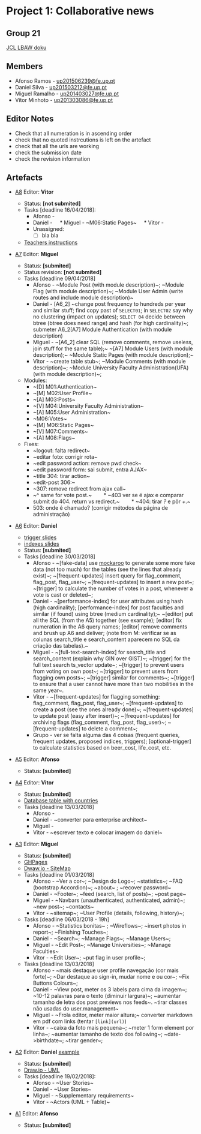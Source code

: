 # Project 1: Collaborative news
## Group 21
[JCL LBAW doku](https://web.fe.up.pt/~jlopes/doku.php/teach/lbaw/index)
## Members
 * Afonso Ramos - up201506239@fe.up.pt
 * Daniel Silva - up201503212@fe.up.pt
 * Miguel Ramalho - up201403027@fe.up.pt
 * Vítor Minhoto - up201303086@fe.up.pt

## Editor Notes
 * Check that all numeration is in ascending order
 * check that no quoted instrcutions is left on the artefact
 * check that all the urls are working
 * check the submission date
 * check the revision information

## Artefacts

 * [A8](https://hackmd.io/Vvtgjz2uTt-vuHSH216TtA) Editor: **Vitor**
   * Status: **[not submited]**
   * Tasks [deadline 16/04/2018]:
     * Afonso - 
     * Daniel - 
     * Miguel - ~M06:Static Pages~
     * Vitor  - 
     * Unassigned:
        * [ ] bla bla
   * [Teachers instructions](https://github.com/lbaw-admin/lbaw-laravel)
 * [A7](https://hackmd.io/Hk36u2otREmVxBWReAERnA) Editor: **Miguel**
    * Status: **[submited]**
    * Status revision: **[not submited]**
    * Tasks [deadline 09/04/2018]
      * Afonso - ~Module Post (with module description)~; ~Module Flag (with module description)~; ~Module User Admin (write routes and include module description)~
      * Daniel - [A6_2] ~change post frequency to hundreds per year and similar stuff; find copy past of `SELECT01`; in `SELECT02` say why no clustering (impact on updates); `SELECT 04` decide between btree (btree does need range) and hash (for high cardinality)~; submeter A6_2[A7] Module Authentication (with module description)
      * Miguel - ~[A6_2] clear SQL (remove comments, remove useless, join stuff for the same table);~ ~[A7] Module Users (with module description);~ ~Module Static Pages (with module description);~
      * Vitor - ~create table stub~; ~Module Comments (with module description)~; ~Module University Faculty Administration(UFA) (with module description)~;
   * Modules:
      * ~[D] M01:Authentication~
      * ~[M] M02:User Profile~
      * ~[A] M03:Posts~
      * ~[V] M04:University Faculty Administration~
      * ~[A] M05:User Administration~
      * ~M06:Votes~
      * ~[M] M06:Static Pages~
      * ~[V] M07:Comments~
      * ~[A] M08:Flags~
    * Fixes:
        * ~logout: falta redirect~
        * ~editar foto: corrigir rota~
        * ~edit password action: remove pwd check~
        * ~edit password form: sai submit, entra AJAX~
        * ~title 304: tirar action~
        * ~edit-post 306:~
        * ~307: remove redirect from ajax call~
        * ~^ same for vote post.~
        * ~403 ver se é ajax e comparar submit do 404. return vs redirect.~
        * ~404: tirar _?_ e pôr _+_.~
        * 503: onde é chamado? (corrigir métodos da página de administração)
 * [A6](https://hackmd.io/JMpTEtGyTYGeBeBYbTGIZA) Editor: **Daniel**
    * [trigger slides](https://web.fe.up.pt/~arestivo/presentation/triggers/)
    * [indexes slides](https://web.fe.up.pt/~arestivo/presentation/indexes/)
    * Status: **[submited]**
    * Tasks [deadline 30/03/2018]
      * Afonso - ~[fake-data] use [mockaroo](https://www.mockaroo.com/) to generate some more fake data (not too much) for the tables (see the lines that already exist)~; ~[frequent-updates] insert query for flag_comment, flag_post, flag_user~; ~[frequent-updates] to insert a new post~; ~[trigger] to calculate the number of votes in a post, whenever a vote is cast or deleted~;
      * Daniel - ~[performance-index] for user attributes using hash (high cardinality); [performance-index] for post faculties and similar (if found) using btree (medium cardinality);~ ~[editor] put all the SQL (from the A5) together (see example); [editor] fix numeration in the A6 query names; [editor] remove comments and brush up A6 and deliver; (note from M: verificar se as colunas search_title e search_content aparecem no SQL da criação das tabelas).~    
      * Miguel - ~[full-text-search-index] for search_title and search_content (explain why GIN over GIST)~; ~[trigger] for the full text search ts_vector update~; ~[trigger] to prevent users from voting on own post~; ~[trigger] to prevent users from flagging own posts~; ~[trigger] similar for comments~; ~[trigger] to ensure that a user cannot have more than two mobilities in the same year~. 
      * Vitor - ~[frequent-updates] for flagging something: flag_comment, flag_post, flag_user~; ~[frequent-updates] to create a post (see the ones already done)~; ~[frequent-updates] to update post (easy after insert)~; ~[frequent-updates] for archiving flags (flag_comment, flag_post, flag_user)~; ~[frequent-updates] to delete a comment~; 
      * Grupo - ver se falta alguma das 4 coisas (frequent queries, frequent updates, proposed indices, triggers); [optional-trigger] to calculate statistics based on beer_cost, life_cost, etc.
 

 * [A5](https://hackmd.io/uB1_EPPXQlGHMfLwJFJYMw) Editor: **Afonso**
    * Status: **[submited]**
      
  * [A4](https://hackmd.io/DnNwGsCNQtK48EZJJBi1Pw) Editor: **Vitor**
    * Status: **[submited]**
    * [Database table with countries](https://github.com/raramuridesign/mysql-country-list/blob/master/mysql-country-list.sql)
    * Tasks [deadline 13/03/2018]
      * Afonso -
      * Daniel - ~converter para enterprise architect~
      * Miguel -  
      * Vitor - ~escrever texto e colocar imagem do daniel~
      
  * [A3](https://hackmd.io/CwRgrAHAbATAZhAtAYxgEzo4yIAZF4CGAzIiAJxRyECm5ENuhaQA) Editor: **Miguel**
    * Status: **[submited]**
    * [GHPages](https://msramalho.github.io/lbaw1721/)
    * [Dwaw.io - SiteMap](https://drive.google.com/file/d/1W-SPXbB57z5ZN7S4vmGSInLCbPAg0bjc/view?usp=sharing)
    * Tasks [deadline 01/03/2018]
      * Afonso - ~Ver a cor~; ~Design do Logo~; ~statistics~; ~FAQ (bootstrap Accordion)~; ~about~ ; ~recover password~
      * Daniel - ~Footer~; ~feed (search, list of posts)~; ~post page~
      * Miguel - ~Navbars (unauthenticated, authenticated, admin)~; ~new post~; ~contacts~
      * Vitor - ~sitemap~; ~User Profile (details, following, history)~;
    * Tasks [deadline 06/03/2018 - 19h]
      * Afonso - ~Statistics bonitas~ ; ~Wireflows~; ~insert photos in report~; ~Finishing Touches~; 
      * Daniel - ~Search~; ~Manage Flags~; ~Manage Users~;
      * Miguel - ~Edit Post~; ~Manage Universities~; ~Manage Faculties~
      * Vitor - ~Edit User~; ~put flag in user profile~; 
    * Tasks [deadline 13/03/2018]
      * Afonso - ~mais destaque user profile navegação (cor mais forte)~; ~Dar destaque ao sign-in, mudar nome e ou cor~; ~Fix Buttons Colours~;
      * Daniel - ~View post, meter os 3 labels para cima da imagem~; ~10-12 palavras para o texto (diminuir largura)~; ~aumentar tamanho de letra dos post previews nos feeds~. ~tirar classes não usadas do user.management~
      * Miguel - ~Frola editor, meter maior altura;~ converter markdown em pdf com links (tentar `[link](url)`)
      * Vitor - ~caixa da foto mais pequena~; ~meter 1 form element por linha~; ~aumentar tamanho de texto dos following~; ~date->birthdate~; ~tirar gender~;
      
 * [A2](https://hackmd.io/EwZgHGBmBsCmAmBaaAGaBDRAWLrECMBjAdn0XjC2IE551hQBWQoA) Editor: **Daniel** [example](https://web.fe.up.pt/~jlopes/doku.php/teach/lbaw/medialib/a2)
   * Status: **[submited]**
   * [Draw.io - UML](https://drive.google.com/file/d/1jJV-MGkb27NeJCkNnhLYBqZ4u2EGb1-L/view?usp=sharing)
   * Tasks [deadline 19/02/2018]:
     * Afonso - ~User Stories~
     * Daniel - ~User Stories~
     * Miguel - ~Supplementary requirements~
     * Vitor - ~Actors (UML + Table)~

 * [A1](https://hackmd.io/KwZmCYCNIU3BaAhuAxseAWDAOA7PATlwAZjMBGAE2xEgDNKCnIg=) Editor: **Afonso**
   * Status: **[submited]**
